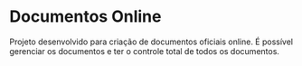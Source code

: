 Documentos Online
================

Projeto desenvolvido para criação de documentos oficiais online. É possível gerenciar os documentos e ter o controle total de todos os documentos.
